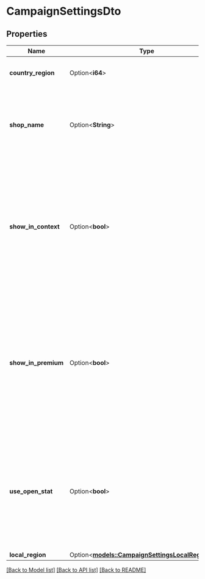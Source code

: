# CampaignSettingsDto

## Properties

Name | Type | Description | Notes
------------ | ------------- | ------------- | -------------
**country_region** | Option<**i64**> | Идентификатор региона, в котором находится магазин. | [optional]
**shop_name** | Option<**String**> | Наименование магазина на Яндекс Маркете. Если наименование отсутствует, значение параметра выводится — `null`.  | [optional]
**show_in_context** | Option<**bool**> | Признак размещения магазина на сайтах партнеров Яндекс Дистрибуции. Возможные значения: * `false` — магазин не размещен на сайтах партнеров Яндекс Дистрибуции. * `true` — магазин размещен на сайтах партнеров Яндекс Дистрибуции.  | [optional]
**show_in_premium** | Option<**bool**> | Признак показа предложений магазина в рекламном блоке над результатами поиска (cпецразмещение). Возможные значения: * `false` — предложения не показываются в блоке cпецразмещения. * `true` — предложения показываются в блоке cпецразмещения.  | [optional]
**use_open_stat** | Option<**bool**> | Признак использования внешней интернет-статистики. Возможные значения: * `false` — внешняя интернет-статистика не используется. * `true` — внешняя интернет-статистика используется.  | [optional]
**local_region** | Option<[**models::CampaignSettingsLocalRegionDto**](CampaignSettingsLocalRegionDTO.md)> |  | [optional]

[[Back to Model list]](../README.md#documentation-for-models) [[Back to API list]](../README.md#documentation-for-api-endpoints) [[Back to README]](../README.md)


